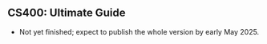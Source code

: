 ## CS400: Ultimate Guide
- Not yet finished; expect to publish the whole version by early May 2025.

